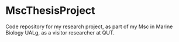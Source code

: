 # MscThesisProject
Code repository for my research project, as part of my Msc in Marine Biology UALg, as a visitor researcher at QUT.